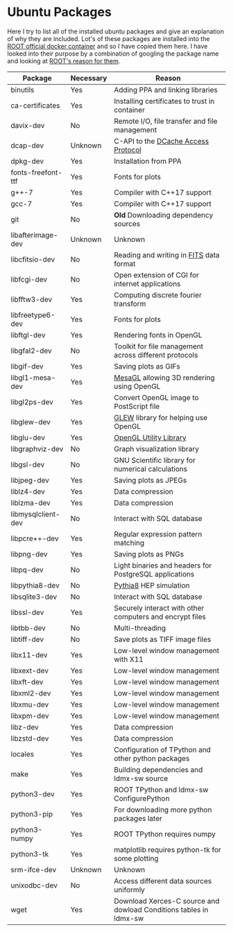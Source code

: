 # Ubuntu Packages
Here I try to list all of the installed ubuntu packages and give an explanation of why they are included.
Lot's of these packages are installed into the [ROOT official docker container](https://github.com/root-project/root-docker/blob/master/ubuntu/Dockerfile) and so I have copied them here. 
I have looked into their purpose by a combination of googling the package name and looking at [ROOT's reason for them](https://root.cern/install/dependencies/). 

Package | Necessary | Reason
---|---|---
binutils | Yes | Adding PPA and linking libraries
ca-certificates | Yes | Installing certificates to trust in container
davix-dev | No | Remote I/O, file transfer and file management
dcap-dev | Unknown | C-API to the [DCache Access Protocol](https://dcache.org/old/manuals/libdcap.shtml)
dpkg-dev | Yes | Installation from PPA
fonts-freefont-ttf | Yes | Fonts for plots
g++-7 | Yes | Compiler with C++17 support
gcc-7 | Yes | Compiler with C++17 support
git | No | **Old** Downloading dependency sources
libafterimage-dev | Unknown | Unknown
libcfitsio-dev | No | Reading and writing in [FITS](https://heasarc.gsfc.nasa.gov/docs/heasarc/fits.html) data format
libfcgi-dev | No | Open extension of CGI for internet applications
libfftw3-dev | Yes | Computing discrete fourier transform
libfreetype6-dev | Yes | Fonts for plots
libftgl-dev | Yes | Rendering fonts in OpenGL
libgfal2-dev | No | Toolkit for file management across different protocols
libgif-dev | Yes | Saving plots as GIFs
libgl1-mesa-dev | Yes | [MesaGL](https://mesa3d.org/) allowing 3D rendering using OpenGL
libgl2ps-dev | Yes | Convert OpenGL image to PostScript file
libglew-dev | Yes | [GLEW](http://glew.sourceforge.net/) library for helping use OpenGL
libglu-dev | Yes | [OpenGL Utility Library](https://www.opengl.org/resources/libraries/)
libgraphviz-dev | No | Graph visualization library
libgsl-dev | No | GNU Scientific library for numerical calculations
libjpeg-dev | Yes | Saving plots as JPEGs
liblz4-dev | Yes | Data compression
liblzma-dev | Yes | Data compression
libmysqlclient-dev | No | Interact with SQL database
libpcre++-dev | Yes | Regular expression pattern matching
libpng-dev | Yes | Saving plots as PNGs
libpq-dev | No | Light binaries and headers for PostgreSQL applications
libpythia8-dev | No | [Pythia8](http://home.thep.lu.se/~torbjorn/pythia81html/Welcome.html) HEP simulation
libsqlite3-dev | No | Interact with SQL database
libssl-dev | Yes | Securely interact with other computers and encrypt files
libtbb-dev | No | Multi-threading
libtiff-dev | No | Save plots as TIFF image files
libx11-dev | Yes | Low-level window management with X11
libxext-dev | Yes | Low-level window management
libxft-dev | Yes | Low-level window management
libxml2-dev | Yes | Low-level window management
libxmu-dev | Yes | Low-level window management
libxpm-dev | Yes | Low-level window management
libz-dev | Yes | Data compression
libzstd-dev | Yes | Data compression
locales | Yes | Configuration of TPython and other python packages
make | Yes | Building dependencies and ldmx-sw source
python3-dev | Yes | ROOT TPython and ldmx-sw ConfigurePython
python3-pip | Yes | For downloading more python packages later
python3-numpy | Yes | ROOT TPython requires numpy
python3-tk | Yes | matplotlib requires python-tk for some plotting
srm-ifce-dev | Unknown | Unknown
unixodbc-dev | No | Access different data sources uniformly
wget | Yes | Download Xerces-C source and dowload Conditions tables in ldmx-sw
